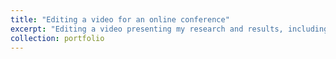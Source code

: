 ```yaml
---
title: "Editing a video for an online conference"
excerpt: "Editing a video presenting my research and results, including handmade animations to convey the message.<br/><iframe width="560" height="315" src="https://www.youtube.com/embed/sTkjKO05sqc" title="YouTube video player" frameborder="0" allow="accelerometer; autoplay; clipboard-write; encrypted-media; gyroscope; picture-in-picture" allowfullscreen></iframe>"
collection: portfolio
---
```


